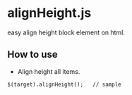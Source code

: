 alignHeight.js
==============

easy align height block element on html.


## How to use  

* Align height all items.  

`
    $(target).alignHeight();  
    // sample
`
